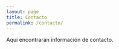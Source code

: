 ```yaml
---
layout: page
title: Contacto
permalink: /contacto/
---
```


Aquí encontrarán información de contacto.